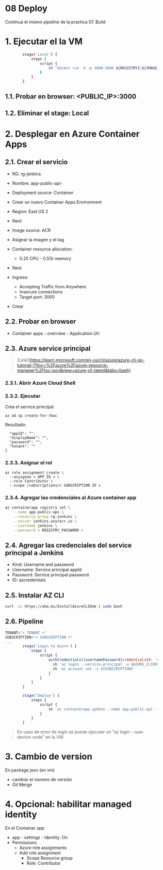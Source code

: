 # 08 Deploy <!-- omit in toc -->

Continua el mismo pipeline de la practica 07. Build
# 1. Ejecutar el la VM
```sh
        stage('Local') {
            steps {
                script {
                    sh "docker run -d -p 3000:3000 ${REGISTRY}/${IMAGE_NAME}:${VERSION}"
                }
            }
        }
```
## 1.1. Probar en browser: <PUBLIC_IP>:3000

## 1.2. Eliminar el stage: Local

# 2. Desplegar en Azure Container Apps
## 2.1. Crear el servicio
- RG: rg-jenkins
- Nombre: app-public-api-<ESTUDIANTE>
- Deployment source: Container

- Crear un nuevo Container Apps Environment
- Region: East US 2
- Next
- Image source: ACR
- Asignar la imagen y el tag
- Container resource allocation:
  - 0.25 CPU - 0.5Gi memory
- Next
- Ingress:
  - Accepting Traffic from Anywhere
  - Insecure connections
  - Target port: 3000
- Crear

## 2.2. Probar en browser
- Container apps - overview - Application Url

## 2.3. Azure service principal
> (Link)[https://learn.microsoft.com/en-us/cli/azure/azure-cli-sp-tutorial-1?toc=%2Fazure%2Fazure-resource-manager%2Ftoc.json&view=azure-cli-latest&tabs=bash]


### 2.3.1. Abrir Azure Cloud Shell
### 2.3.2. Ejecutar
Crea el service principal
```
az ad sp create-for-rbac
```
Resultado:
```{
  "appId": "",
  "displayName": "",
  "password": "",
  "tenant": ""
}

```
### 2.3.3. Asignar el rol
```
az role assignment create \
  --assignee < APP_ID > \
  --role Contributor \
  --scope /subscriptions/< SUBSCRIPTION ID >

```

### 2.3.4. Agregar las credenciales al Azure container app
```sh
az containerapp registry set \
    --name app-public-api \
    --resource-group rg-jenkins \
    --server jenkins.azurecr.io \
    --username jenkins \
    --password < REGISTRY_PASSWORD >
```

## 2.4. Agregar las credenciales del service principal a Jenkins
- Kind: Username and password
- Username: Service principal appId
- Password: Service principal password
- ID: azcredentials


## 2.5. Instalar AZ CLI
```sh
curl -sL https://aka.ms/InstallAzureCLIDeb | sudo bash
```

## 2.6. Pipeline
```js
TENANT="< TENANT >"
SUBSCRIPTION="< SUBSCRIPTION >"
...
        stage('Login to Azure') {
            steps {
                script {
                    withCredentials([usernamePassword(credentialsId: 'azcredentials', passwordVariable: 'AZURE_CLIENT_SECRET', usernameVariable: 'AZURE_CLIENT_ID')]) {
                      sh 'az login --service-principal -u $AZURE_CLIENT_ID -p $AZURE_CLIENT_SECRET --tenant ${TENANT}'
                      sh 'az account set -s ${SUBSCRIPTION}'
                    }
                }
            }
        }

        stage('Deploy') {
            steps {
                script {
                    sh 'az containerapp update --name app-public-api --resource-group rg-jenkins --image ${REGISTRY}/${IMAGE_NAME}:${VERSION}'
                }
            }
        }
```
> En caso de error de login se puede ejecutar un "az login --use-device-code" en la VM.


# 3. Cambio de version
En package.json (en vm)
- cambiar el número de versión
- Git Merge



# 4. Opcional: habilitar managed identity
En el Container app
- app - settings - Identity: On
- Permissions
  - Azure role assignments
  - Add role assignment
    - Scope Resource group
    - Role: Contributor
